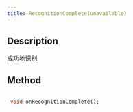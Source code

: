 ```yaml
---
title: RecognitionComplete(unavailable)
---
```

## Description

成功地识别

## Method

```dart

 void onRecognitionComplete();
```
